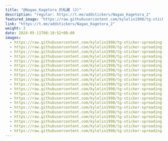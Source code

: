 ```yaml
---
title: "@Nagao_Kagetora 的私藏 (2)"
description: "regular: https://t.me/addstickers/Nagao_Kagetora_2"
featured_image: "https://raw.githubusercontent.com/kylelin1998/tg-sticker-spreading-worldwide-images/main/img/0c077423-03c3-4941-aa02-244715a7daeb.jpg"
link: "https://t.me/addstickers/Nagao_Kagetora_2"
weight: 3
date: 2024-05-11T08:10:52+08:00
images:
  - https://raw.githubusercontent.com/kylelin1998/tg-sticker-spreading-worldwide-images/main/img/0c077423-03c3-4941-aa02-244715a7daeb.jpg
  - https://raw.githubusercontent.com/kylelin1998/tg-sticker-spreading-worldwide-images/main/img/da71af29-3a54-45f1-ae07-7b6ebe19efa2.jpg
  - https://raw.githubusercontent.com/kylelin1998/tg-sticker-spreading-worldwide-images/main/img/64dc06bf-d00d-4333-9b73-fc9eea0a885b.jpg
  - https://raw.githubusercontent.com/kylelin1998/tg-sticker-spreading-worldwide-images/main/img/79fee768-2e82-4c21-9544-892a19a972cf.jpg
  - https://raw.githubusercontent.com/kylelin1998/tg-sticker-spreading-worldwide-images/main/img/7a8d2eda-c07e-41d5-89f1-4ba56104554d.jpg
  - https://raw.githubusercontent.com/kylelin1998/tg-sticker-spreading-worldwide-images/main/img/4c847df4-0e32-43fa-b987-748cdda7f2e6.jpg
  - https://raw.githubusercontent.com/kylelin1998/tg-sticker-spreading-worldwide-images/main/img/c0ae43c8-55b6-4f44-bb33-d6aaed3b3614.jpg
  - https://raw.githubusercontent.com/kylelin1998/tg-sticker-spreading-worldwide-images/main/img/46c70ad7-bc27-4752-8a1c-e4bf7b931dbc.jpg
  - https://raw.githubusercontent.com/kylelin1998/tg-sticker-spreading-worldwide-images/main/img/0bf050a8-f39e-45b1-9ef7-52bc3828dc91.jpg
  - https://raw.githubusercontent.com/kylelin1998/tg-sticker-spreading-worldwide-images/main/img/97a731b6-5b31-414b-abd7-8982a1ba8bca.jpg
  - https://raw.githubusercontent.com/kylelin1998/tg-sticker-spreading-worldwide-images/main/img/3f83dc47-21a8-4990-b307-1706e062fbb7.jpg
  - https://raw.githubusercontent.com/kylelin1998/tg-sticker-spreading-worldwide-images/main/img/4ac83a8d-4c35-4512-a6da-bc1b41c3f6c9.jpg
  - https://raw.githubusercontent.com/kylelin1998/tg-sticker-spreading-worldwide-images/main/img/6d99c08f-f87e-45b3-aa39-cbfb691223ea.jpg
  - https://raw.githubusercontent.com/kylelin1998/tg-sticker-spreading-worldwide-images/main/img/79c79595-621f-4d98-847f-ff402d10acc1.jpg
  - https://raw.githubusercontent.com/kylelin1998/tg-sticker-spreading-worldwide-images/main/img/2627b3a1-7951-4ebf-bc47-170696df518e.jpg
  - https://raw.githubusercontent.com/kylelin1998/tg-sticker-spreading-worldwide-images/main/img/678a420a-e03a-454e-b7ce-825ca8da34ec.jpg
  - https://raw.githubusercontent.com/kylelin1998/tg-sticker-spreading-worldwide-images/main/img/c546d2e2-eeef-4504-ae75-131593e87929.jpg
  - https://raw.githubusercontent.com/kylelin1998/tg-sticker-spreading-worldwide-images/main/img/30510a14-3e0d-41d6-9a6c-91615981533d.jpg
  - https://raw.githubusercontent.com/kylelin1998/tg-sticker-spreading-worldwide-images/main/img/8cba5c66-099a-412b-9cda-553a6e07954c.jpg
  - https://raw.githubusercontent.com/kylelin1998/tg-sticker-spreading-worldwide-images/main/img/987d2232-3ea2-4b20-8d10-7625722d82dd.jpg
---
```

